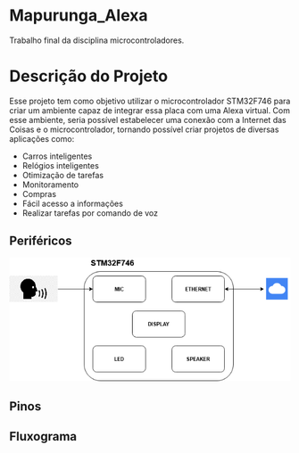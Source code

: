 # Mapurunga_Alexa
Trabalho final da disciplina microcontroladores.

# Descrição do Projeto
Esse projeto tem como objetivo utilizar o microcontrolador STM32F746 para criar um ambiente capaz de integrar essa placa com uma Alexa virtual. 
Com esse ambiente, seria possível estabelecer uma conexão com a Internet das Coisas e o  microcontrolador, tornando possível criar projetos de diversas aplicações como:

* Carros inteligentes
* Relógios inteligentes
* Otimização de tarefas
* Monitoramento
* Compras
* Fácil acesso a informações
* Realizar tarefas por comando de voz


## Periféricos
![Periféricos](Imagens/Perifericos.png)
## Pinos

## Fluxograma
